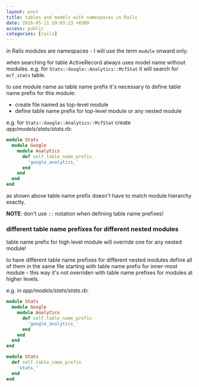 ```yaml
---
layout: post
title: tables and models with namespaces in Rails
date: 2016-05-11 19:03:23 +0300
access: public
categories: [rails]
---
```


in Rails modules are namespaces - I will use the term `module` onward only.

when searching for table ActiveRecord always uses model name without modules.
e.g. for `Stats::Google::Analytics::McfStat` it will search for `mcf_stats` table.

to use module name as table name prefix it's necessary to define
table name prefix for this module:

- create file named as top-level module
- define table name prefix for top-level module or any nested module

e.g. for `Stats::Google::Analytics::McfStat` create _app/models/stats/stats.rb_:

```ruby
module Stats
  module Google
    module Analytics
      def self.table_name_prefix
        'google_analytics_'
      end
    end
  end
end
```

as shown above table name prefix doesn't have to match module hierarchy exactly.

**NOTE**: don't use `::` notation when defining table name prefixes!

### different table name prefixes for different nested modules

table name prefix for high level module will override one for any nested module!

to have different table name prefixes for different nested modules define all
of them in the same file starting with table name prefix for inner-most module -
this way it's not overriden with table name prefixes for modules at higher levels.

e.g. in _app/models/stats/stats.rb_: 

```ruby
module Stats
  module Google
    module Analytics
      def self.table_name_prefix
        'google_analytics_'
      end
    end
  end
end

module Stats
  def self.table_name_prefix
    'stats_'
  end
end
```
